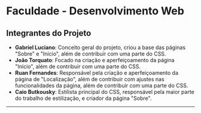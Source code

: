 # Faculdade - Desenvolvimento Web

## Integrantes do Projeto

- **Gabriel Luciano**: Conceito geral do projeto, criou a base das páginas "Sobre" e "Início", além de contribuir com uma parte do CSS.
- **João Torquato**: Focado na criação e aperfeiçoamento da página "Início", além de contribuir com uma parte do CSS.
- **Ruan Fernandes**: Responsável pela criação e aperfeiçoamento da página de "Localização", além de contribuir com ajustes nas funcionalidades da página, além de contribuir com uma parte do CSS.
- **Caio Butkousky**: Estilista principal do CSS, responsável pela maior parte do trabalho de estilização, e criador da página "Sobre".

---



